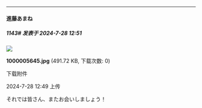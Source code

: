 ﻿
*****

####  進藤あまね  
##### 1143#       发表于 2024-7-28 12:51

<img src="https://img.saraba1st.com/forum/202407/28/124956pk9dsc2sqawv5kzc.jpg" referrerpolicy="no-referrer">

<strong>1000005645.jpg</strong> (491.72 KB, 下载次数: 0)

下载附件

2024-7-28 12:49 上传

それでは皆さん、またお会いしましょう！

